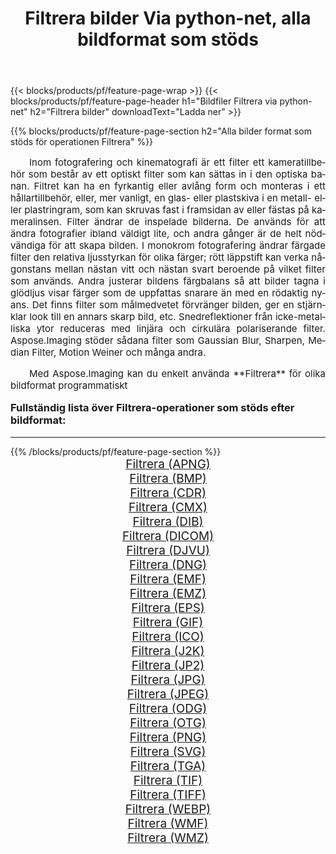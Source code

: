 ﻿---
title: Filtrera bilder Via python-net, alla bildformat som stöds 
weight: 3920
url: /sv/python-net/filter/ 
lang: sv
langdirlevel: 2
locales: zh-hans,ja,it,ru,de,es,fr,nl,id,lt,pl,pt,vi,tr,ko,zh-hant,ar,hi,th,sv,cs,uk,he
description: Med Aspose.Imaging kan du enkelt Filtrera bilder via python-net
---

{{< blocks/products/pf/feature-page-wrap >}}
{{< blocks/products/pf/feature-page-header h1="Bildfiler Filtrera via python-net" h2="Filtrera bilder" downloadText="Ladda ner" >}}


{{% blocks/products/pf/feature-page-section  h2="Alla bilder format som stöds för operationen Filtrera" %}}
<p align="justify" style="text-indent:2em;font-size:15px;">
Inom fotografering och kinematografi är ett filter ett kameratillbehör som består av ett optiskt filter som kan sättas in i den optiska banan. Filtret kan ha en fyrkantig eller avlång form och monteras i ett hållartillbehör, eller, mer vanligt, en glas- eller plastskiva i en metall- eller plastringram, som kan skruvas fast i framsidan av eller fästas på kameralinsen. Filter ändrar de inspelade bilderna. De används för att ändra fotografier ibland väldigt lite, och andra gånger är de helt nödvändiga för att skapa bilden. I monokrom fotografering ändrar färgade filter den relativa ljusstyrkan för olika färger; rött läppstift kan verka någonstans mellan nästan vitt och nästan svart beroende på vilket filter som används. Andra justerar bildens färgbalans så att bilder tagna i glödljus visar färger som de uppfattas snarare än med en rödaktig nyans. Det finns filter som målmedvetet förvränger bilden, ger en stjärnklar look till en annars skarp bild, etc. Snedreflektioner från icke-metalliska ytor reduceras med linjära och cirkulära polariserande filter. Aspose.Imaging stöder sådana filter som Gaussian Blur, Sharpen, Median Filter, Motion Weiner och många andra.
</p>
<p align="justify" style="text-indent:2em;font-size:15px;">
Med Aspose.Imaging kan du enkelt använda **Filtrera** för olika bildformat programmatiskt
</p>
<h3 style="margin-top:16px;">
Fullständig lista över Filtrera-operationer som stöds efter bildformat:
</h3>
<hr/>
{{% /blocks/products/pf/feature-page-section %}}
<div class="container-fluid productfamilypage bg-gray">
    <div class="convertypes bg-gray agp-content section">
        <div class="container">
		<div class="row other-converters" style="gap: 10px;font-size: 19px;text-align:center;">
		    <div class='col-md-3 other-converter remove-lp remove-rp'><a href="/imaging/sv/python-net/filter/apng/" style="padding:15px;">Filtrera (APNG)</a></div><div class='col-md-3 other-converter remove-lp remove-rp'><a href="/imaging/sv/python-net/filter/bmp/" style="padding:15px;">Filtrera (BMP)</a></div><div class='col-md-3 other-converter remove-lp remove-rp'><a href="/imaging/sv/python-net/filter/cdr/" style="padding:15px;">Filtrera (CDR)</a></div><div class='col-md-3 other-converter remove-lp remove-rp'><a href="/imaging/sv/python-net/filter/cmx/" style="padding:15px;">Filtrera (CMX)</a></div><div class='col-md-3 other-converter remove-lp remove-rp'><a href="/imaging/sv/python-net/filter/dib/" style="padding:15px;">Filtrera (DIB)</a></div><div class='col-md-3 other-converter remove-lp remove-rp'><a href="/imaging/sv/python-net/filter/dicom/" style="padding:15px;">Filtrera (DICOM)</a></div><div class='col-md-3 other-converter remove-lp remove-rp'><a href="/imaging/sv/python-net/filter/djvu/" style="padding:15px;">Filtrera (DJVU)</a></div><div class='col-md-3 other-converter remove-lp remove-rp'><a href="/imaging/sv/python-net/filter/dng/" style="padding:15px;">Filtrera (DNG)</a></div><div class='col-md-3 other-converter remove-lp remove-rp'><a href="/imaging/sv/python-net/filter/emf/" style="padding:15px;">Filtrera (EMF)</a></div><div class='col-md-3 other-converter remove-lp remove-rp'><a href="/imaging/sv/python-net/filter/emz/" style="padding:15px;">Filtrera (EMZ)</a></div><div class='col-md-3 other-converter remove-lp remove-rp'><a href="/imaging/sv/python-net/filter/eps/" style="padding:15px;">Filtrera (EPS)</a></div><div class='col-md-3 other-converter remove-lp remove-rp'><a href="/imaging/sv/python-net/filter/gif/" style="padding:15px;">Filtrera (GIF)</a></div><div class='col-md-3 other-converter remove-lp remove-rp'><a href="/imaging/sv/python-net/filter/ico/" style="padding:15px;">Filtrera (ICO)</a></div><div class='col-md-3 other-converter remove-lp remove-rp'><a href="/imaging/sv/python-net/filter/j2k/" style="padding:15px;">Filtrera (J2K)</a></div><div class='col-md-3 other-converter remove-lp remove-rp'><a href="/imaging/sv/python-net/filter/jp2/" style="padding:15px;">Filtrera (JP2)</a></div><div class='col-md-3 other-converter remove-lp remove-rp'><a href="/imaging/sv/python-net/filter/jpg/" style="padding:15px;">Filtrera (JPG)</a></div><div class='col-md-3 other-converter remove-lp remove-rp'><a href="/imaging/sv/python-net/filter/jpeg/" style="padding:15px;">Filtrera (JPEG)</a></div><div class='col-md-3 other-converter remove-lp remove-rp'><a href="/imaging/sv/python-net/filter/odg/" style="padding:15px;">Filtrera (ODG)</a></div><div class='col-md-3 other-converter remove-lp remove-rp'><a href="/imaging/sv/python-net/filter/otg/" style="padding:15px;">Filtrera (OTG)</a></div><div class='col-md-3 other-converter remove-lp remove-rp'><a href="/imaging/sv/python-net/filter/png/" style="padding:15px;">Filtrera (PNG)</a></div><div class='col-md-3 other-converter remove-lp remove-rp'><a href="/imaging/sv/python-net/filter/svg/" style="padding:15px;">Filtrera (SVG)</a></div><div class='col-md-3 other-converter remove-lp remove-rp'><a href="/imaging/sv/python-net/filter/tga/" style="padding:15px;">Filtrera (TGA)</a></div><div class='col-md-3 other-converter remove-lp remove-rp'><a href="/imaging/sv/python-net/filter/tif/" style="padding:15px;">Filtrera (TIF)</a></div><div class='col-md-3 other-converter remove-lp remove-rp'><a href="/imaging/sv/python-net/filter/tiff/" style="padding:15px;">Filtrera (TIFF)</a></div><div class='col-md-3 other-converter remove-lp remove-rp'><a href="/imaging/sv/python-net/filter/webp/" style="padding:15px;">Filtrera (WEBP)</a></div><div class='col-md-3 other-converter remove-lp remove-rp'><a href="/imaging/sv/python-net/filter/wmf/" style="padding:15px;">Filtrera (WMF)</a></div><div class='col-md-3 other-converter remove-lp remove-rp'><a href="/imaging/sv/python-net/filter/wmz/" style="padding:15px;">Filtrera (WMZ)</a></div>
                </div>
        </div>
    </div>
</div>
<br/>

